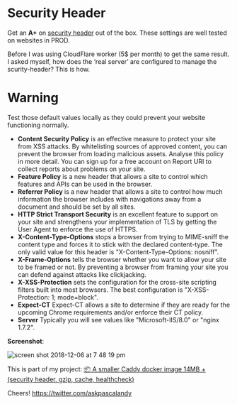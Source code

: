# Security Header

Get an **A+** on [security header](https://securityheaders.com/) out of the box. These settings are well tested on websites in PROD.

Before I was using CloudFlare worker (5$ per month) to get the same result. I asked myself, how does the ‘real server’ are configured to manage the scurity-header? This is how.

# Warning

Test those default values locally as they could prevent your website functioning normally.

- **Content Security Policy** is an effective measure to protect your site from XSS attacks. By whitelisting sources of approved content, you can prevent the browser from loading malicious assets. Analyse this policy in more detail. You can sign up for a free account on Report URI to collect reports about problems on your site.
- **Feature Policy** is a new header that allows a site to control which features and APIs can be used in the browser.
- **Referrer Policy** is a new header that allows a site to control how much information the browser includes with navigations away from a document and should be set by all sites.
- **HTTP Strict Transport Security** is an excellent feature to support on your site and strengthens your implementation of TLS by getting the User Agent to enforce the use of HTTPS.
- **X-Content-Type-Options** stops a browser from trying to MIME-sniff the content type and forces it to stick with the declared content-type. The only valid value for this header is "X-Content-Type-Options: nosniff".
- **X-Frame-Options** tells the browser whether you want to allow your site to be framed or not. By preventing a browser from framing your site you can defend against attacks like clickjacking.
- **X-XSS-Protection** sets the configuration for the cross-site scripting filters built into most browsers. The best configuration is "X-XSS-Protection: 1; mode=block".
- **Expect-CT**	Expect-CT allows a site to determine if they are ready for the upcoming Chrome requirements and/or enforce their CT policy.
- **Server** Typically you will see values like "Microsoft-IIS/8.0" or "nginx 1.7.2".

**Screenshot**:

![screen shot 2018-12-06 at 7 48 19 pm](https://user-images.githubusercontent.com/6694151/49621138-e574a080-f991-11e8-8a8e-d9a2b2a4a974.jpg)

This is part of my project:
[📦 A smaller Caddy docker image 14MB + (security header, gzip, cache, healthcheck)](https://github.com/pascalandy/caddy-securityheader)

Cheers!
https://twitter.com/askpascalandy
